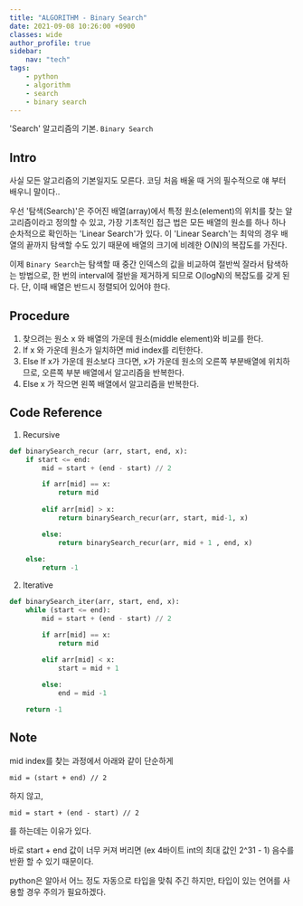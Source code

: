 ```yaml
---
title: "ALGORITHM - Binary Search"
date: 2021-09-08 10:26:00 +0900
classes: wide
author_profile: true
sidebar:
    nav: "tech"
tags:
    - python
    - algorithm
    - search
    - binary search
---
```


'Search' 알고리즘의 기본. `Binary Search`

##  Intro

사실 모든 알고리즘의 기본일지도 모른다. 코딩 처음 배울 때 거의 필수적으로 얘 부터 배우니 말이다..

우선 '탐색(Search)'은 주어진 배열(array)에서 특정 원소(element)의 위치를 찾는 알고리즘이라고 정의할 수 있고, 가장 기초적인 접근 법은 모든 배열의 원소를 하나 하나 순차적으로 확인하는 'Linear Search'가 있다. 이 'Linear Search'는 최악의 경우 배열의 끝까지 탐색할 수도 있기 때문에 배열의 크기에 비례한 O(N)의 복잡도를 가진다.

이제 `Binary Search`는 탐색할 때 중간 인덱스의 값을 비교하여 절반씩 잘라서 탐색하는 방법으로, 한 번의 interval에 절반을 제거하게 되므로 O(logN)의 복잡도를 갖게 된다. 단, 이때 배열은 반드시 정렬되어 있어야 한다.

## Procedure

1. 찾으려는 원소 x 와 배열의 가운데 원소(middle element)와 비교를 한다.
2. If x 와 가운데 원소가 일치하면 mid index를 리턴한다.
3. Else If x가 가운데 원소보다 크다면, x가 가운데 원소의 오른쪽 부분배열에 위치하므로, 오른쪽 부분 배열에서 알고리즘을 반복한다.
4. Else x 가 작으면 왼쪽 배열에서 알고리즘을 반복한다.

## Code Reference

1. Recursive

```python
def binarySearch_recur (arr, start, end, x):
    if start <= end:
        mid = start + (end - start) // 2

        if arr[mid] == x:
            return mid
        
        elif arr[mid] > x:
            return binarySearch_recur(arr, start, mid-1, x)

        else:
            return binarySearch_recur(arr, mid + 1 , end, x)
            
    else:
        return -1
```

2. Iterative

```python
def binarySearch_iter(arr, start, end, x):
    while (start <= end):
        mid = start + (end - start) // 2

        if arr[mid] == x:
            return mid
        
        elif arr[mid] < x:
            start = mid + 1

        else:
            end = mid -1

    return -1
```

## Note

mid index를 찾는 과정에서 아래와 같이 단순하게
```
mid = (start + end) // 2
```
하지 않고,

```
mid = start + (end - start) // 2
```
를 하는데는 이유가 있다.

바로 start + end 값이 너무 커져 버리면 (ex 4바이트 int의 최대 값인 2^31 - 1) 음수를 반환 할 수 있기 때문이다.

python은 알아서 어느 정도 자동으로 타입을 맞춰 주긴 하지만, 타입이 있는 언어를 사용할 경우 주의가 필요하겠다.